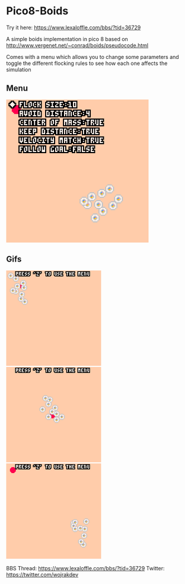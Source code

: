# Pico8-Boids
Try it here: https://www.lexaloffle.com/bbs/?tid=36729

A simple boids implementation in pico 8 based on http://www.vergenet.net/~conrad/boids/pseudocode.html

Comes with a menu which allows you to change some parameters and toggle the different flocking rules to see how each one affects the simulation

## Menu
![Menu](/img/boids_menu.png)

## Gifs
![](/img/boids_0.gif)
![](/img/boids_1.gif)
![](/img/boids_2.gif)

BBS Thread: https://www.lexaloffle.com/bbs/?tid=36729
Twitter: https://twitter.com/wojrakdev
